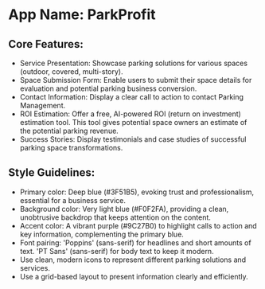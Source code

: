 # **App Name**: ParkProfit

## Core Features:

- Service Presentation: Showcase parking solutions for various spaces (outdoor, covered, multi-story).
- Space Submission Form: Enable users to submit their space details for evaluation and potential parking business conversion.
- Contact Information: Display a clear call to action to contact Parking Management.
- ROI Estimation: Offer a free, AI-powered ROI (return on investment) estimation tool. This tool gives potential space owners an estimate of the potential parking revenue.
- Success Stories: Display testimonials and case studies of successful parking space transformations.

## Style Guidelines:

- Primary color: Deep blue (#3F51B5), evoking trust and professionalism, essential for a business service.
- Background color: Very light blue (#F0F2FA), providing a clean, unobtrusive backdrop that keeps attention on the content.
- Accent color: A vibrant purple (#9C27B0) to highlight calls to action and key information, complementing the primary blue.
- Font pairing: 'Poppins' (sans-serif) for headlines and short amounts of text. 'PT Sans' (sans-serif) for body text to keep it modern.
- Use clean, modern icons to represent different parking solutions and services.
- Use a grid-based layout to present information clearly and efficiently.